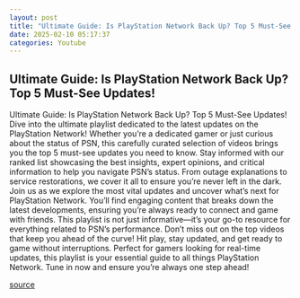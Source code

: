 ```yaml
---
layout: post
title: "Ultimate Guide: Is PlayStation Network Back Up? Top 5 Must-See Updates!"
date: 2025-02-10 05:17:37
categories: Youtube
---
```


## Ultimate Guide: Is PlayStation Network Back Up? Top 5 Must-See Updates!

Ultimate Guide: Is PlayStation Network Back Up? Top 5 Must-See Updates!
Dive into the ultimate playlist dedicated to the latest updates on the PlayStation Network! Whether you’re a dedicated gamer or just curious about the status of PSN, this carefully curated selection of videos brings you the top 5 must-see updates you need to know. 
Stay informed with our ranked list showcasing the best insights, expert opinions, and critical information to help you navigate PSN’s status. From outage explanations to service restorations, we cover it all to ensure you’re never left in the dark. 
Join us as we explore the most vital updates and uncover what’s next for PlayStation Network. You’ll find engaging content that breaks down the latest developments, ensuring you’re always ready to connect and game with friends. 
This playlist is not just informative—it’s your go-to resource for everything related to PSN’s performance. Don’t miss out on the top videos that keep you ahead of the curve! Hit play, stay updated, and get ready to game without interruptions. 
Perfect for gamers looking for real-time updates, this playlist is your essential guide to all things PlayStation Network. Tune in now and ensure you’re always one step ahead!

[source](https://www.youtube.com/playlist?list=PLuowJGwg63tAwmjvWmrAemNosJWebzDY2)